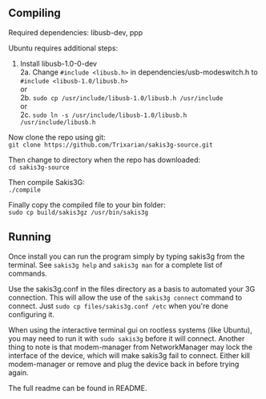 Compiling
---------

Required dependencies: libusb-dev, ppp

Ubuntu requires additional steps:  
1. Install libusb-1.0-0-dev  
2a. Change `#include <libusb.h>` in dependencies/usb-modeswitch.h to `#include <libusb-1.0/libusb.h>`  
or  
2b. `sudo cp /usr/include/libusb-1.0/libusb.h /usr/include`  
or  
2c. `sudo ln -s /usr/include/libusb-1.0/libusb.h /usr/include/libusb.h`

Now clone the repo using git:  
`git clone https://github.com/Trixarian/sakis3g-source.git`

Then change to directory when the repo has downloaded:  
`cd sakis3g-source`

Then compile Sakis3G:  
`./compile`

Finally copy the compiled file to your bin folder:  
`sudo cp build/sakis3gz /usr/bin/sakis3g`


Running
-------

Once install you can run the program simply by typing sakis3g from the terminal.
See `sakis3g help` and `sakis3g man` for a complete list of commands.

Use the sakis3g.conf in the files directory as a basis to automated your 3G connection. This will allow the use of the `sakis3g connect` command to connect. Just `sudo cp files/sakis3g.conf /etc` when you're done configuring it.

When using the interactive terminal gui on rootless systems (like Ubuntu), you may need to run it with `sudo sakis3g` before it will connect. Another thing to note is that modem-manager from NetworkManager may lock the interface of the device, which will make sakis3g fail to connect. Either kill modem-manager or remove and plug the device back in before trying again.


The full readme can be found in README.
